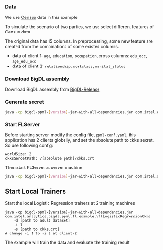 ### Data
We use [Census]() data in this example

To simulate the scenario of two parties, we use select different features of Census data.

The original data has 15 columns. In preprocessing, some new feature are created from the combinations of some existed columns.

* data of client 1: `age`, `education`, `occupation`, cross columns: `edu_occ`, `age_edu_occ`
* data of client 2: `relationship`, `workclass`, `marital_status`

### Download BigDL assembly

Download BigDL assembly from [BigDL-Release](https://bigdl.readthedocs.io/en/latest/doc/release.html)

### Generate secret

```bash
java -cp bigdl-ppml-[version]-jar-with-all-dependencies.jar com.intel.analytics.bigdl.ppml.fl.GenerateCkksSecret ckks.crt
```

### Start FLServer
Before starting server, modify the config file, `ppml-conf.yaml`, this application has 2 clients globally, and set the absolute path to ckks secret. So use following config:
```
worldSize: 2
ckksSercetPath: /[absolute path]/ckks.crt
```
Then start FLServer at server machine
```bash
java -cp bigdl-ppml-[version]-jar-with-all-dependencies.jar com.intel.analytics.bigdl.ppml.fl.FLServer
```

## Start Local Trainers
Start the local Logistic Regression trainers at 2 training machines
```
java -cp bigdl-ppml-[version]-jar-with-all-dependencies.jar com.intel.analytics.bigdl.ppml.fl.example.VflLogisticRegressionCkks
    -d [path to adult dataset]
    -i 1
    -s [path to ckks.crt]
# change -i 1 to -i 2 at client-2
```

The example will train the data and evaluate the training result.
